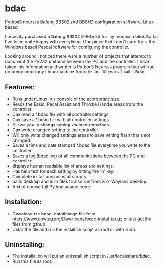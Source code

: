 # bdac
Python3 ncurses Bafang BBS02 and BBSHD configuration software, Linux based

I recently purchased a Bafang BBS02 E-Bike kit for my mountain bike. So far I've been quite
happy with everything.  One piece that I don't care for is the Windows based Pascal software
for configurng the controller.

Looking around I noticed there were a number of projects that attempt to document the RS232
protocol between the PC and the controller.  I have taken this information and written a 
Python3 Ncurses program that will run on pretty much any Linux machine from the last 10
years.  I call it Bdac.

Features:
---------
  - Runs under Linux in a console of the appropriate size.
  - Reads the Basic, Pedal Assist and Throttle Handle areas from the controller.
  - Can read a *.bdac file with all controller settings.
  - Can save a *.bdac file with all controller settings.
  - Allows you to change setting via menu interface.
  - Can write changed setting to the controller.
  - Will only write changed settings areas to save writing flash that's not changed.
  - Saves a time and date stamped *.bdac file everytime you write to the controller.
  - Saves a log (bdac.log) of all communications between the PC and controller.
  - displays human readable list of areas and settings.
  - Has help text for each setting by hitting the 'h' key.
  - Complete install and uninstall scripts.
  - badc.desktop and icon files to also run from X or Wayland desktop.
  - And of course full Python source code.
  
Installation:
-------------
  - Download the bdac-install.tar.gz file from https://www.cowlug.org/Downloads/bdac-install.tar.gz or just get the files from github
  - Untar the file and run the install.sh script as root or with sudo.
  
Uninstalling:
-------------
  - The installation will put an uninstall.sh script in /usr/local/share/bdac.
  - Run this file as root.
  
